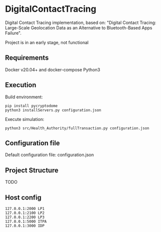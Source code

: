 # DigitalContactTracing

Digital Contact Tracing implementation, based on: "Digital Contact Tracing: Large-Scale Geolocation Data as an Alternative to Bluetooth-Based Apps Failure".

Project is in an early stage, not functional

## Requirements

Docker v20.04+ and docker-compose
Python3 

## Execution

Build environment:

```
pip install pycryptodome
python3 installServers.py configuration.json
```

Execute simulation:

```
python3 src/Health_Authority/fullTransaction.py configuration.json
```

## Configuration file

Default configuration file: configuration.json

## Project Structure

TODO

## Host config

```
127.0.0.1:2000 LP1
127.0.0.1:2100 LP2
127.0.0.1:2200 LP3
127.0.0.1:5000 ITPA
127.0.0.1:3000 IDP
```
